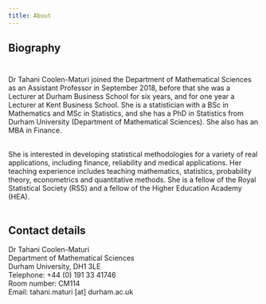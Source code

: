 ```yaml
---
title: About
---
```


## Biography<br><br>

Dr Tahani Coolen-Maturi joined the Department of Mathematical Sciences as an Assistant Professor in September 2018, before that she was a Lecturer at Durham Business School for six years, and for one year a Lecturer at Kent Business School. She is a statistician with a BSc in Mathematics and MSc in Statistics, and she has a PhD in Statistics from Durham University (Department of Mathematical Sciences). She also has an MBA in Finance.<br><br>

She is interested in developing statistical methodologies for a variety of real applications, including finance, reliability and medical applications. Her teaching experience includes teaching mathematics, statistics, probability theory, econometrics and quantitative methods. She is a fellow of the Royal Statistical Society (RSS) and a fellow of the Higher Education Academy (HEA).<br><br>



## Contact details<br>
Dr Tahani Coolen-Maturi<br>
Department of Mathematical Sciences<br>
Durham University, DH1 3LE<br>
Telephone: +44 (0) 191 33 41746<br>
Room number: CM114<br>
Email:  tahani.maturi [at] durham.ac.uk

